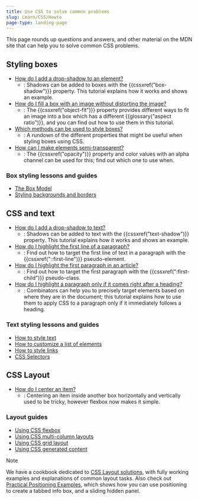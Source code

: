 ```yaml
---
title: Use CSS to solve common problems
slug: Learn/CSS/Howto
page-type: landing-page
---
```




This page rounds up questions and answers, and other material on the MDN site that can help you to solve common CSS problems.

## Styling boxes

- [How do I add a drop-shadow to an element?](/content/Learn/CSS/Howto/Add_a_shadow)
  - : Shadows can be added to boxes with the {{cssxref("box-shadow")}} property. This tutorial explains how it works and shows an example.
- [How do I fill a box with an image without distorting the image?](/content/Learn/CSS/Howto/Fill_a_box_with_an_image)
  - : The {{cssxref("object-fit")}} property provides different ways to fit an image into a box which has a different {{glossary("aspect ratio")}}, and you can find out how to use them in this tutorial.
- [Which methods can be used to style boxes?](/content/Learn/CSS/Howto/Create_fancy_boxes)
  - : A rundown of the different properties that might be useful when styling boxes using CSS.
- [How can I make elements semi-transparent?](/content/Learn/CSS/Howto/Make_box_transparent)
  - : The {{cssxref("opacity")}} property and color values with an alpha channel can be used for this; find out which one to use when.

### Box styling lessons and guides

- [The Box Model](/content/Learn/CSS/Building_blocks/The_box_model)
- [Styling backgrounds and borders](/content/Learn/CSS/Building_blocks/Backgrounds_and_borders)

## CSS and text

- [How do I add a drop-shadow to text?](/content/Learn/CSS/Howto/Add_a_text_shadow)
  - : Shadows can be added to text with the {{cssxref("text-shadow")}} property. This tutorial explains how it works and shows an example.
- [How do I highlight the first line of a paragraph?](/content/Learn/CSS/Howto/Highlight_first_line)
  - : Find out how to target the first line of text in a paragraph with the {{cssxref("::first-line")}} pseudo-element.
- [How do I highlight the first paragraph in an article?](/content/Learn/CSS/Howto/Highlight_first_para)
  - : Find out how to target the first paragraph with the {{cssxref(":first-child")}} pseudo-class.
- [How do I highlight a paragraph only if it comes right after a heading?](/content/Learn/CSS/Howto/Highlight_para_after_h1)
  - : Combinators can help you to precisely target elements based on where they are in the document; this tutorial explains how to use them to apply CSS to a paragraph only if it immediately follows a heading.

### Text styling lessons and guides

- [How to style text](/content/Learn/CSS/Styling_text/Fundamentals)
- [How to customize a list of elements](/content/Learn/CSS/Styling_text/Styling_lists)
- [How to style links](/content/Learn/CSS/Styling_text/Styling_links)
- [CSS Selectors](/content/Learn/CSS/Building_blocks/Selectors)

## CSS Layout

- [How do I center an item?](/content/Learn/CSS/Howto/Center_an_item)
  - : Centering an item inside another box horizontally and vertically used to be tricky, however flexbox now makes it simple.

### Layout guides

- [Using CSS flexbox](/content/Web/CSS/CSS_flexible_box_layout/Basic_concepts_of_flexbox)
- [Using CSS multi-column layouts](/content/Web/CSS/CSS_multicol_layout/Using_multicol_layouts)
- [Using CSS grid layout](/content/Web/CSS/CSS_grid_layout/Basic_concepts_of_grid_layout)
- [Using CSS generated content](/content/Learn/CSS/Howto/Generated_content)

> [!NOTE]
> We have a cookbook dedicated to [CSS Layout solutions](/content/Web/CSS/Layout_cookbook), with fully working examples and explanations of common layout tasks. Also check out [Practical Positioning Examples](/content/Learn/CSS/CSS_layout/Practical_positioning_examples), which shows how you can use positioning to create a tabbed info box, and a sliding hidden panel.
